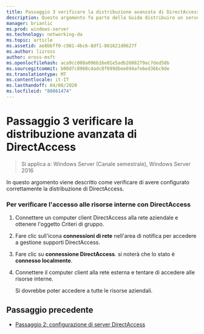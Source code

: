 ```yaml
---
title: Passaggio 3 verificare la distribuzione avanzata di DirectAccess
description: Questo argomento fa parte della Guida distribuire un server DirectAccess singolo con impostazioni avanzate per Windows Server 2016
manager: brianlic
ms.prod: windows-server
ms.technology: networking-da
ms.topic: article
ms.assetid: ae8bbff0-c981-4bc6-8df1-861621d0627f
ms.author: lizross
author: eross-msft
ms.openlocfilehash: aca9cc008a096b16e01e5adb2608279ac7ded58b
ms.sourcegitcommit: b00d7c8968c4adc8f699dbee694afe6ed36bc9de
ms.translationtype: MT
ms.contentlocale: it-IT
ms.lasthandoff: 04/08/2020
ms.locfileid: "80861474"
---
```

# <a name="step-3-verify-the-advanced-directaccess-deployment"></a>Passaggio 3 verificare la distribuzione avanzata di DirectAccess

>Si applica a: Windows Server (Canale semestrale), Windows Server 2016

In questo argomento viene descritto come verificare di avere configurato correttamente la distribuzione di DirectAccess.  
  
### <a name="to-verify-access-to-internal-resources-through-directaccess"></a>Per verificare l'accesso alle risorse interne con DirectAccess  
  
1.  Connettere un computer client DirectAccess alla rete aziendale e ottenere l'oggetto Criteri di gruppo.  
  
2.  Fare clic sull'icona **connessioni di rete** nell'area di notifica per accedere a gestione supporti DirectAccess.  
  
3.  Fare clic su **connessione DirectAccess**. si noterà che lo stato è **connesso localmente**.  
  
4.  Connettere il computer client alla rete esterna e tentare di accedere alle risorse interne.  
  
    Si dovrebbe poter accedere a tutte le risorse aziendali.  
  
## <a name="previous-step"></a><a name="BKMK_Links"></a>Passaggio precedente  
  
-   [Passaggio 2: configurazione di server DirectAccess](Step-2-Configuring-DirectAccess-Servers.md)  
  


